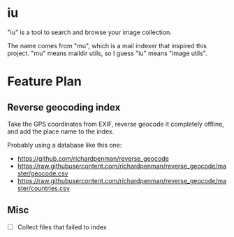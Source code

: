 
# iu

"iu" is a tool to search and browse your image collection.

The name comes from "mu", which is a mail indexer that inspired this project.
"mu" means maildir utils, so I guess "iu" means "image utils".

# Feature Plan

## Reverse geocoding index

Take the GPS coordinates from EXIF, reverse geocode it completely offline, and add the place name to the index.

Probably using a database like this one:

* https://github.com/richardpenman/reverse_geocode
* https://raw.githubusercontent.com/richardpenman/reverse_geocode/master/geocode.csv
* https://raw.githubusercontent.com/richardpenman/reverse_geocode/master/countries.csv

## Misc

- [ ] Collect files that failed to index
